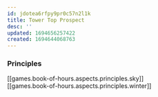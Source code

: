 ```yaml
---
id: jdotea6rfpy9pr0c57n2l1k
title: Tower Top Prospect
desc: ''
updated: 1694656257422
created: 1694644068763
---
```



### Principles

[[games.book-of-hours.aspects.principles.sky]]  
[[games.book-of-hours.aspects.principles.winter]]  
